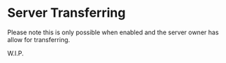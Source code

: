 # Server Transferring

Please note this is only possible when enabled and the server owner has allow for transferring.

W.I.P.
